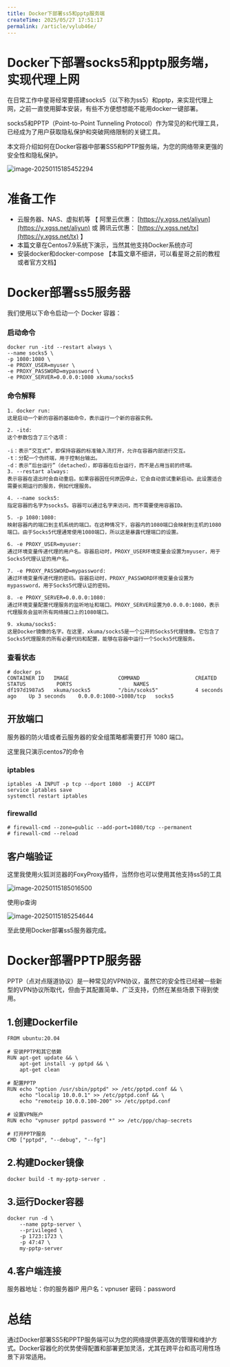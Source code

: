 ```yaml
---
title: Docker下部署ss5和pptp服务端
createTime: 2025/05/27 17:51:17
permalink: /article/vylub46e/
---
```

# Docker下部署socks5和pptp服务端，实现代理上网



在日常工作中星哥经常要搭建socks5（以下称为ss5）和pptp，来实现代理上网，之前一直使用脚本安装，有些不方便想想能不能用docker一键部署。

socks5和PPTP（Point-to-Point Tunneling Protocol）作为常见的和代理工具，已经成为了用户获取隐私保护和突破网络限制的关键工具。

本文将介绍如何在Docker容器中部署SS5和PPTP服务端，为您的网络带来更强的安全性和隐私保护。

![image-20250115185452294](https://imgoss.xgss.net/picgo/image-20250115185452294.png?aliyun)

# 准备工作

- 云服务器、NAS、虚拟机等  【 阿里云优惠： [https://y.xgss.net/aliyun](https://y.xgss.net/aliyun) 或 腾讯云优惠： [https://y.xgss.net/tx](https://y.xgss.net/tx) 】
- 本篇文章在Centos7.9系统下演示，当然其他支持Docker系统亦可
- 安装docker和docker-compose 【本篇文章不细讲，可以看星哥之前的教程或者官方文档】



# Docker部署ss5服务器

我们使用以下命令启动一个 Docker 容器：

### 启动命令

```
docker run -itd --restart always \
--name socks5 \
-p 1080:1080 \
-e PROXY_USER=myuser \
-e PROXY_PASSWORD=mypassword \
-e PROXY_SERVER=0.0.0.0:1080 xkuma/socks5
```

### 命令解释

```
1. docker run:
这是启动一个新的容器的基础命令，表示运行一个新的容器实例。

2. -itd:
这个参数包含了三个选项：

-i：表示“交互式”，即保持容器的标准输入流打开，允许在容器内部进行交互。
-t：分配一个伪终端，用于控制台输出。
-d：表示“后台运行”（detached），即容器在后台运行，而不是占用当前的终端。
3. --restart always:
表示容器在退出时会自动重启。如果容器因任何原因停止，它会自动尝试重新启动。此设置适合需要长期运行的服务，例如代理服务。

4. --name socks5:
指定容器的名字为socks5。容器可以通过名字来访问，而不需要使用容器ID。

5. -p 1080:1080:
映射容器内的端口到主机系统的端口。在这种情况下，容器内的1080端口会映射到主机的1080端口。由于Socks5代理通常使用1080端口，所以这是暴露代理端口的设置。

6. -e PROXY_USER=myuser:
通过环境变量传递代理的用户名。容器启动时，PROXY_USER环境变量会设置为myuser，用于Socks5代理认证的用户名。

7. -e PROXY_PASSWORD=mypassword:
通过环境变量传递代理的密码。容器启动时，PROXY_PASSWORD环境变量会设置为mypassword，用于Socks5代理认证的密码。

8. -e PROXY_SERVER=0.0.0.0:1080:
通过环境变量配置代理服务的监听地址和端口。PROXY_SERVER设置为0.0.0.0:1080，表示代理服务会监听所有网络接口上的1080端口。

9. xkuma/socks5:
这是Docker镜像的名字。在这里，xkuma/socks5是一个公开的Socks5代理镜像。它包含了Socks5代理服务的所有必要代码和配置，能够在容器中运行一个Socks5代理服务。
```

### 查看状态

```
# docker ps
CONTAINER ID   IMAGE                COMMAND                  CREATED          STATUS          PORTS                    NAMES
df197d1987a5   xkuma/socks5         "/bin/scoks5"            4 seconds ago    Up 3 seconds    0.0.0.0:1080->1080/tcp   socks5
```



## 开放端口

服务器的防火墙或者云服务器的安全组策略都需要打开 1080 端口。

这里我只演示centos7的命令

### iptables

```
iptables -A INPUT -p tcp --dport 1080  -j ACCEPT
service iptables save
systemctl restart iptables
```

### firewalld

```
# firewall-cmd --zone=public --add-port=1080/tcp --permanent
# firewall-cmd --reload
```

## 客户端验证

这里我使用火狐浏览器的FoxyProxy插件，当然你也可以使用其他支持ss5的工具



![image-20250115185016500](https://imgoss.xgss.net/picgo/image-20250115185016500.png?aliyun)

使用ip查询

![image-20250115185254644](https://imgoss.xgss.net/picgo/image-20250115185254644.png?aliyun)

至此使用Docker部署ss5服务器完成。

# Docker部署PPTP服务器

PPTP（点对点隧道协议）是一种常见的VPN协议，虽然它的安全性已经被一些新型的VPN协议所取代，但由于其配置简单、广泛支持，仍然在某些场景下得到使用。

## 1.创建Dockerfile



```
FROM ubuntu:20.04

# 安装PPTP和其它依赖
RUN apt-get update && \
    apt-get install -y pptpd && \
    apt-get clean

# 配置PPTP
RUN echo "option /usr/sbin/pptpd" >> /etc/pptpd.conf && \
    echo "localip 10.0.0.1" >> /etc/pptpd.conf && \
    echo "remoteip 10.0.0.100-200" >> /etc/pptpd.conf

# 设置VPN账户
RUN echo "vpnuser pptpd password *" >> /etc/ppp/chap-secrets

# 打开PPTP服务
CMD ["pptpd", "--debug", "--fg"]
```

## 2.构建Docker镜像

```
docker build -t my-pptp-server .
```

## 3.运行Docker容器

```
docker run -d \
    --name pptp-server \
    --privileged \
    -p 1723:1723 \
    -p 47:47 \
    my-pptp-server
```



## 4.客户端连接

服务器地址：你的服务器IP
用户名：vpnuser
密码：password

# 总结

通过Docker部署SS5和PPTP服务端可以为您的网络提供更高效的管理和维护方式。Docker容器化的优势使得配置和部署更加灵活，尤其在跨平台和高可用性场景下非常适用。



